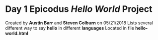 # Day 1 Epicodus _Hello World_ Project
Created by **Austin Barr** and **Steven Colburn** on 05/21/2018
Lists several different way to say **hello** in different **languages**
Located in file **hello-world.html**

